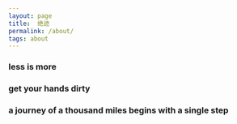 ```yaml
---
layout: page
title:  绝迹
permalink: /about/
tags: about
---
```



### less is more

### get your hands dirty

### a journey of a thousand miles begins with a single step



